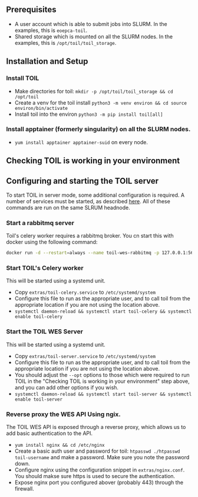 ## Prerequisites
* A user account which is able to submit jobs into SLURM. In the examples, this is `eoepca-toil`.
* Shared storage which is mounted on all the SLURM nodes. In the examples, this is `/opt/toil/toil_storage`.

## Installation and Setup
### Install TOIL
* Make directories for toil: `mkdir -p /opt/toil/toil_storage && cd /opt/toil`
* Create a venv for the toil install `python3 -m venv environ && cd source environ/bin/activate`
* Install toil into the environ `python3 -m pip install toil[all]`

### Install apptainer (formerly singularity) on all the SLURM nodes.
* `yum install apptainer apptainer-suid` on every node.

## Checking TOIL is working in your environment
## Configuring and starting the TOIL server
To start TOIL in server mode, some additional configuration is required.
A number of services must be started, as described [here](https://toil.readthedocs.io/en/latest/running/server/wes.html).
All of these commands are run on the same SLRUM headnode.
### Start a rabbitmq server
Toil's celery worker requires a rabbitmq broker. You cn start this with docker using the following command:
```bash
docker run -d --restart=always --name toil-wes-rabbitmq -p 127.0.0.1:5672:5672 rabbitmq:3.9.5
```
### Start TOIL's Celery worker
This will be started using a systemd unit.
* Copy `extras/toil-celery.service` to `/etc/systemd/system`
* Configure this file to run as the appropriate user, and to call toil from the appropriate location if you are not using the location above.
* `systemctl daemon-reload && systemctl start toil-celery && systemctl enable toil-celery`

### Start the TOIL WES Server
This will be started using a systemd unit.
* Copy `extras/toil-server.service` to `/etc/systemd/system`
* Configure this file to run as the appropriate user, and to call toil from the appropriate location if you are not using the location above.
* You should adjust the `--opt` options to those which were required to run TOIL in the "Checking TOIL is working in your environment" step above, and you can add other options if you wish.
* `systemctl daemon-reload && systemctl start toil-server && systemctl enable toil-server`

### Reverse proxy the WES API Using ngix.
The TOIL WES API is exposed through a reverse proxy, which allows us to add basic authentication to the API.
* `yum install nginx && cd /etc/nginx`
* Create a basic auth user and password for toil: `htpasswd ./htpasswd toil-username` and make a password. Make sure you note the password down.
* Configure nginx using the configuration snippet in `extras/nginx.conf`. You should makse sure https is used to secure the authentication.
* Expose nginx port you configured abover (probably 443) through the firewall.
